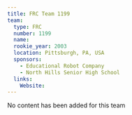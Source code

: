```yaml
---
title: FRC Team 1199
team:
  type: FRC
  number: 1199
  name: 
  rookie_year: 2003
  location: Pittsburgh, PA, USA
  sponsors:
    - Educational Robot Company
    - North Hills Senior High School
  links:
    Website: 
---
```

No content has been added for this team